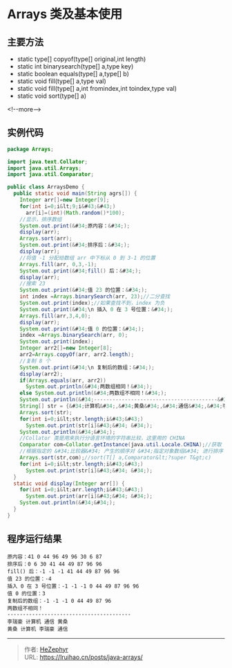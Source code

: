# Arrays 类及基本使用


## 主要方法

- static type[] copyof(type[] original,int length)
- static int binarysearch(type[] a,type key)
- static boolean equals(type[] a,type[] b)
- static void fill(type[] a,type val)
- static void fill(type[] a,int fromindex,int toindex,type val)
- static void sort(type[] a)

&lt;!--more--&gt;

## 实例代码

```java
package Arrays;

import java.text.Collator;
import java.util.Arrays;
import java.util.Comparator;

public class ArraysDemo {
  public static void main(String agrs[]) {
    Integer arr[]=new Integer[9];
    for(int i=0;i&lt;9;i&#43;&#43;)
      arr[i]=(int)(Math.random()*100);
    //显示，排序数组
    System.out.print(&#34;原内容：&#34;);
    display(arr);
    Arrays.sort(arr);
    System.out.print(&#34;排序后：&#34;);
    display(arr);
    //将值 -1 分配给数组 arr 中下标从 0 到 3-1 的位置
    Arrays.fill(arr, 0,3,-1);
    System.out.print(&#34;fill() 后：&#34;);
    display(arr);
    //搜索 23
    System.out.print(&#34;值 23 的位置：&#34;);
    int index =Arrays.binarySearch(arr, 23);//二分查找
    System.out.print(index);//如果查找不到，index 为负
    System.out.print(&#34;\n 插入 0 在 3 号位置：&#34;);
    Arrays.fill(arr,3,4,0);
    display(arr);
    System.out.print(&#34;值 0 的位置：&#34;);
    index =Arrays.binarySearch(arr, 0);
    System.out.print(index);
    Integer arr2[]=new Integer[8];
    arr2=Arrays.copyOf(arr, arr2.length);
    //复制 8 个
    System.out.print(&#34;\n 复制后的数组：&#34;);
    display(arr2);
    if(Arrays.equals(arr, arr2))
      System.out.println(&#34;两数组相同！&#34;);
    else System.out.println(&#34;两数组不相同！&#34;);
    System.out.println(&#34;----------------------------------------&#34;);
    String[] str = {&#34;计算机&#34;,&#34;黄桑&#34;,&#34;通信&#34;,&#34;李瑞豪&#34;};
    Arrays.sort(str);
    for(int i=0;i&lt;str.length;i&#43;&#43;)
      System.out.print(str[i]&#43;&#34; &#34;);
    System.out.println(&#34;&#34;);
    //Collator 类是用来执行分语言环境的字符串比较，这里用的 CHINA
    Comparator com=Collator.getInstance(java.util.Locale.CHINA);//获取 Comparator 对象，参数表示按中文排序
    //根据指定的 &#34;比较器&#34; 产生的顺序对 &#34;指定对象数组&#34; 进行排序
    Arrays.sort(str,com);//sort(T[] a,Comparator&lt;?super T&gt;c)
    for(int i=0;i&lt;str.length;i&#43;&#43;)
      System.out.print(str[i]&#43;&#34; &#34;);
  }
  static void display(Integer arr[]) {
    for(int i=0;i&lt;arr.length;i&#43;&#43;)
      System.out.print(arr[i]&#43;&#34; &#34;);
    System.out.println(&#34;&#34;);
  }
}
```

## 程序运行结果

```plain
原内容：41 0 44 96 49 96 30 6 87
排序后：0 6 30 41 44 49 87 96 96
fill() 后：-1 -1 -1 41 44 49 87 96 96
值 23 的位置：-4
插入 0 在 3 号位置：-1 -1 -1 0 44 49 87 96 96
值 0 的位置：3
复制后的数组：-1 -1 -1 0 44 49 87 96
两数组不相同！
----------------------------------------
李瑞豪 计算机 通信 黄桑
黄桑 计算机 李瑞豪 通信
```


---

> 作者: [HeZephyr](https://github.com/HeZephyr)  
> URL: https://lruihao.cn/posts/java-arrays/  

